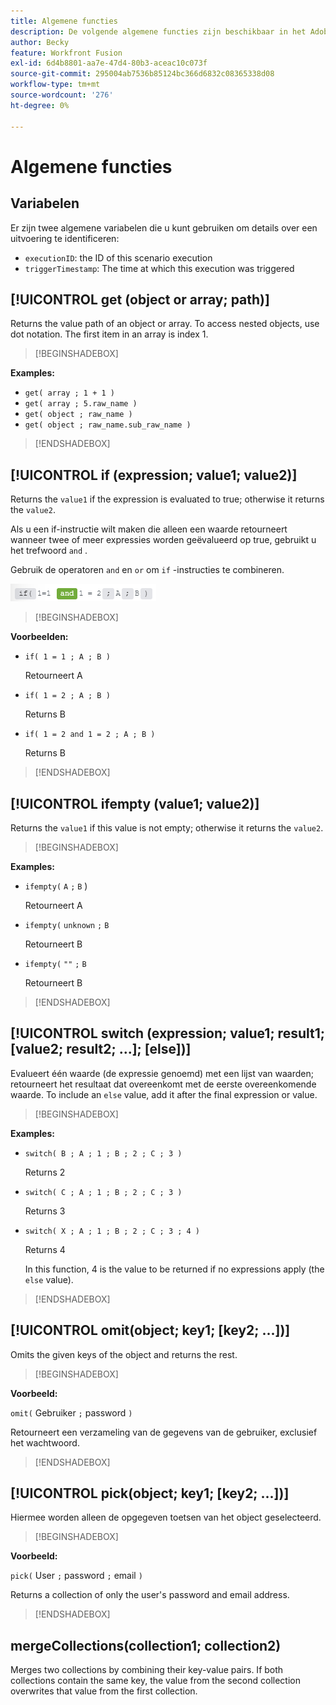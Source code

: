 ```yaml
---
title: Algemene functies
description: De volgende algemene functies zijn beschikbaar in het Adobe Workfront Fusion-toewijzingspaneel.
author: Becky
feature: Workfront Fusion
exl-id: 6d4b8801-aa7e-47d4-80b3-aceac10c073f
source-git-commit: 295004ab7536b85124bc366d6832c08365338d08
workflow-type: tm+mt
source-wordcount: '276'
ht-degree: 0%

---
```


# Algemene functies

## Variabelen

Er zijn twee algemene variabelen die u kunt gebruiken om details over een uitvoering te identificeren:

* `executionID`: the ID of this scenario execution
* `triggerTimestamp`: The time at which this execution was triggered

## [!UICONTROL get (object or array; path)]

Returns the value path of an object or array. To access nested objects, use dot notation. The first item in an array is index 1.

>[!BEGINSHADEBOX]

**Examples:**

* `get( array ; 1 + 1 )`
* `get( array ; 5.raw_name )`
* `get( object ; raw_name )`
* `get( object ; raw_name.sub_raw_name )`

>[!ENDSHADEBOX]

## [!UICONTROL if (expression; value1; value2)]

Returns the `value1` if the expression is evaluated to true; otherwise it returns the `value2`.

Als u een if-instructie wilt maken die alleen een waarde retourneert wanneer twee of meer expressies worden geëvalueerd op true, gebruikt u het trefwoord `and` .

Gebruik de operatoren `and` en `or` om `if` -instructies te combineren.

![ en exploitant ](assets/and-in-if-statement.png)

>[!BEGINSHADEBOX]

**Voorbeelden:**

* `if( 1 = 1 ; A ; B )`

  Retourneert A

* `if( 1 = 2 ; A ; B )`

  Returns B

* `if( 1 = 2 and 1 = 2 ; A ; B )`

  Returns B

>[!ENDSHADEBOX]

## [!UICONTROL ifempty (value1; value2)]

Returns the `value1` if this value is not empty; otherwise it returns the `value2`.

>[!BEGINSHADEBOX]

**Examples:**

* `ifempty(` `A` `;` `B` )

  Retourneert A

* `ifempty(` `unknown` `;` `B`

  Retourneert B

* `ifempty(` `""` `;` `B`

  Retourneert B

>[!ENDSHADEBOX]

## [!UICONTROL switch (expression; value1; result1; [value2; result2; ...]; [else])]

Evalueert één waarde (de expressie genoemd) met een lijst van waarden; retourneert het resultaat dat overeenkomt met de eerste overeenkomende waarde. To include an  `else` value, add it after the final expression or value.

>[!BEGINSHADEBOX]

**Examples:**

* `switch( B ; A ; 1 ; B ; 2 ; C ; 3 )`

  Returns 2

* `switch( C ; A ; 1 ; B ; 2 ; C ; 3 )`

  Returns 3

* `switch( X ; A ; 1 ; B ; 2 ; C ; 3 ; 4 )`

  Returns 4

  In this function, 4 is the value to be returned if no expressions apply (the `else` value).

>[!ENDSHADEBOX]

## [!UICONTROL omit(object; key1; [key2; ...])]

Omits the given keys of the object and returns the rest.

>[!BEGINSHADEBOX]

**Voorbeeld:**

`omit(` Gebruiker `;` password `)`

Retourneert een verzameling van de gegevens van de gebruiker, exclusief het wachtwoord.

>[!ENDSHADEBOX]

## [!UICONTROL pick(object; key1; [key2; ...])]

Hiermee worden alleen de opgegeven toetsen van het object geselecteerd.

>[!BEGINSHADEBOX]

**Voorbeeld:**

`pick(` User `;` password `;` email `)`

Returns a collection of only the user&#39;s password and email address.

>[!ENDSHADEBOX]

## mergeCollections(collection1; collection2)

Merges two collections by combining their key-value pairs. If both collections contain the same key, the value from the second collection overwrites that value from the first collection.
